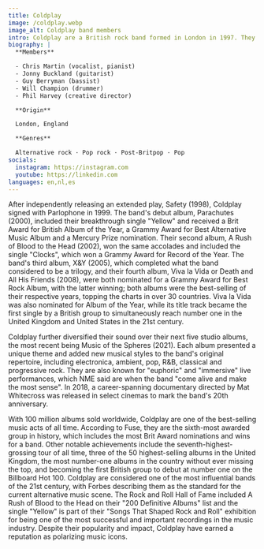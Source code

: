 ```yaml
---
title: Coldplay
image: /coldplay.webp
image_alt: Coldplay band members
intro: Coldplay are a British rock band formed in London in 1997. They consist of vocalist and pianist Chris Martin, guitarist Jonny Buckland, bassist Guy Berryman, drummer Will Champion and creative director Phil Harvey. They met at University College London and began playing music together from 1997 to 1998, initially calling themselves Big Fat Noises and later Starfish.
biography: |
  **Members**

  - Chris Martin (vocalist, pianist)
  - Jonny Buckland (guitarist)
  - Guy Berryman (bassist)
  - Will Champion (drummer)
  - Phil Harvey (creative director)

  **Origin**

  London, England

  **Genres**

  Alternative rock · Pop rock · Post-Britpop · Pop
socials:
  instagram: https://instagram.com
  youtube: https://linkedin.com
languages: en,nl,es
---
```


After independently releasing an extended play, Safety (1998), Coldplay signed with Parlophone in 1999. The band's debut album, Parachutes (2000), included their breakthrough single "Yellow" and received a Brit Award for British Album of the Year, a Grammy Award for Best Alternative Music Album and a Mercury Prize nomination. Their second album, A Rush of Blood to the Head (2002), won the same accolades and included the single "Clocks", which won a Grammy Award for Record of the Year. The band's third album, X&Y (2005), which completed what the band considered to be a trilogy, and their fourth album, Viva la Vida or Death and All His Friends (2008), were both nominated for a Grammy Award for Best Rock Album, with the latter winning; both albums were the best-selling of their respective years, topping the charts in over 30 countries. Viva la Vida was also nominated for Album of the Year, while its title track became the first single by a British group to simultaneously reach number one in the United Kingdom and United States in the 21st century.

Coldplay further diversified their sound over their next five studio albums, the most recent being Music of the Spheres (2021). Each album presented a unique theme and added new musical styles to the band's original repertoire, including electronica, ambient, pop, R&B, classical and progressive rock. They are also known for "euphoric" and "immersive" live performances, which NME said are when the band "come alive and make the most sense". In 2018, a career-spanning documentary directed by Mat Whitecross was released in select cinemas to mark the band's 20th anniversary.

With 100 million albums sold worldwide, Coldplay are one of the best-selling music acts of all time. According to Fuse, they are the sixth-most awarded group in history, which includes the most Brit Award nominations and wins for a band. Other notable achievements include the seventh-highest-grossing tour of all time, three of the 50 highest-selling albums in the United Kingdom, the most number-one albums in the country without ever missing the top, and becoming the first British group to debut at number one on the Billboard Hot 100. Coldplay are considered one of the most influential bands of the 21st century, with Forbes describing them as the standard for the current alternative music scene. The Rock and Roll Hall of Fame included A Rush of Blood to the Head on their "200 Definitive Albums" list and the single "Yellow" is part of their "Songs That Shaped Rock and Roll" exhibition for being one of the most successful and important recordings in the music industry. Despite their popularity and impact, Coldplay have earned a reputation as polarizing music icons.
